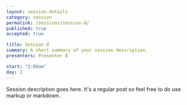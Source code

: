 ```yaml
---
layout: session-details
category: session
permalink: /sessions/session-8/
published: true
accepted: true

title: Session 8
summary: A short summary of your session description.
presenters: Presenter 8

start: "2:00am"
day: 2
---
```


Session description goes here. It's a regular post so feel free to do use markup or markdown.
